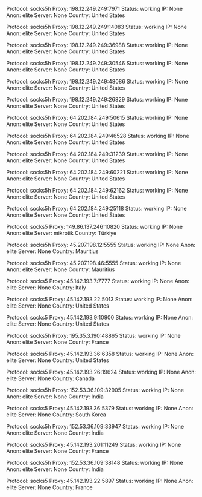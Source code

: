 Protocol: socks5h
Proxy: 198.12.249.249:7971
Status: working
IP: None
Anon: elite
Server: None
Country: United States

Protocol: socks5h
Proxy: 198.12.249.249:14083
Status: working
IP: None
Anon: elite
Server: None
Country: United States

Protocol: socks5h
Proxy: 198.12.249.249:36988
Status: working
IP: None
Anon: elite
Server: None
Country: United States

Protocol: socks5h
Proxy: 198.12.249.249:30546
Status: working
IP: None
Anon: elite
Server: None
Country: United States

Protocol: socks5h
Proxy: 198.12.249.249:48086
Status: working
IP: None
Anon: elite
Server: None
Country: United States

Protocol: socks5h
Proxy: 198.12.249.249:26829
Status: working
IP: None
Anon: elite
Server: None
Country: United States

Protocol: socks5h
Proxy: 64.202.184.249:50615
Status: working
IP: None
Anon: elite
Server: None
Country: United States

Protocol: socks5h
Proxy: 64.202.184.249:46528
Status: working
IP: None
Anon: elite
Server: None
Country: United States

Protocol: socks5h
Proxy: 64.202.184.249:31239
Status: working
IP: None
Anon: elite
Server: None
Country: United States

Protocol: socks5h
Proxy: 64.202.184.249:60221
Status: working
IP: None
Anon: elite
Server: None
Country: United States

Protocol: socks5h
Proxy: 64.202.184.249:62162
Status: working
IP: None
Anon: elite
Server: None
Country: United States

Protocol: socks5h
Proxy: 64.202.184.249:25118
Status: working
IP: None
Anon: elite
Server: None
Country: United States

Protocol: socks5
Proxy: 149.86.137.246:10820
Status: working
IP: None
Anon: elite
Server: mikrotik
Country: Türkiye

Protocol: socks5h
Proxy: 45.207.198.12:5555
Status: working
IP: None
Anon: elite
Server: None
Country: Mauritius

Protocol: socks5h
Proxy: 45.207.198.46:5555
Status: working
IP: None
Anon: elite
Server: None
Country: Mauritius

Protocol: socks5
Proxy: 45.142.193.7:7777
Status: working
IP: None
Anon: elite
Server: None
Country: Italy

Protocol: socks5
Proxy: 45.142.193.22:5013
Status: working
IP: None
Anon: elite
Server: None
Country: United States

Protocol: socks5
Proxy: 45.142.193.9:10900
Status: working
IP: None
Anon: elite
Server: None
Country: United States

Protocol: socks5h
Proxy: 195.35.3.190:48865
Status: working
IP: None
Anon: elite
Server: None
Country: France

Protocol: socks5
Proxy: 45.142.193.36:6358
Status: working
IP: None
Anon: elite
Server: None
Country: United States

Protocol: socks5
Proxy: 45.142.193.26:19624
Status: working
IP: None
Anon: elite
Server: None
Country: Canada

Protocol: socks5h
Proxy: 152.53.36.109:32905
Status: working
IP: None
Anon: elite
Server: None
Country: India

Protocol: socks5
Proxy: 45.142.193.36:5379
Status: working
IP: None
Anon: elite
Server: None
Country: South Korea

Protocol: socks5h
Proxy: 152.53.36.109:33947
Status: working
IP: None
Anon: elite
Server: None
Country: India

Protocol: socks5
Proxy: 45.142.193.201:11249
Status: working
IP: None
Anon: elite
Server: None
Country: France

Protocol: socks5h
Proxy: 152.53.36.109:38148
Status: working
IP: None
Anon: elite
Server: None
Country: India

Protocol: socks5
Proxy: 45.142.193.22:5897
Status: working
IP: None
Anon: elite
Server: None
Country: France

